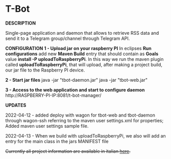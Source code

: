 # T-Bot




**DESCRIPTION**

Single-page application and daemon that allows to retrieve RSS data and send it to a Telegram group/channel through Telegram API.

**CONFIGURATION**
**1 - Upload jar on your raspberry PI**
In eclipses __Run configurations__ add new __Maven Build__ entry that should contain as __Goals__ value **install -P uploadToRaspberryPi**. In this way we run the maven plugin called __uploadToRaspberryPi__, that will upload, after making a project build, our jar file to the Raspberry PI device.


**2 - Start jar files**
java -jar "tbot-daemon.jar"
java -jar "tbot-web.jar"


**3 - Access to the web application and start to configure daemon**
http://RASPBERRY-PI-IP:8081/t-bot-manager/


**UPDATES**

2022-04-12 - added deploy with wagon for tbot-web and tbot-daemon through wagon-ssh referring to the maven user settings.xml for properties; Added maven user settings sample file.

2022-04-13 - When we build with uploadToRaspberryPi, we also will add an entry for the main class in the jars MANIFEST file

~~Currently all project information are available in italian [here](http://dodu.it/it/t-bot/).~~
